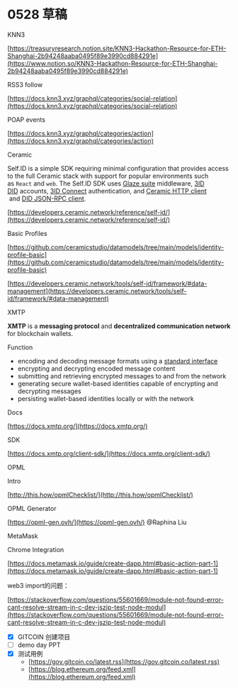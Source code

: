 # 0528 草稿

KNN3

[https://treasuryresearch.notion.site/KNN3-Hackathon-Resource-for-ETH-Shanghai-2b94248aaba0495f89e3990cd884291e](https://www.notion.so/KNN3-Hackathon-Resource-for-ETH-Shanghai-2b94248aaba0495f89e3990cd884291e)

RSS3 follow

[https://docs.knn3.xyz/graphql/categories/social-relation](https://docs.knn3.xyz/graphql/categories/social-relation)

POAP events

[https://docs.knn3.xyz/graphql/categories/action](https://docs.knn3.xyz/graphql/categories/action)

Ceramic

Self.ID is a simple SDK requiring minimal configuration that provides access to the full Ceramic stack with support for popular environments such as `React` and `web`. The Self.ID SDK uses [Glaze suite](https://developers.ceramic.network/reference/javascript/glaze/) middleware, [3ID DID](https://developers.ceramic.network/reference/docs/advanced/standards/accounts/3id-did/) accounts, [3ID Connect](https://developers.ceramic.network/reference/javascript/accounts/3id-did/#3id-connect) authentication, and [Ceramic HTTP client](https://developers.ceramic.network/reference/javascript/core-clients/ceramic-http/)  and [DID JSON-RPC client](https://developers.ceramic.network/reference/javascript/core-clients/did-jsonrpc/).

[https://developers.ceramic.network/reference/self-id/](https://developers.ceramic.network/reference/self-id/)

Basic Profiles

[https://github.com/ceramicstudio/datamodels/tree/main/models/identity-profile-basic](https://github.com/ceramicstudio/datamodels/tree/main/models/identity-profile-basic)

[https://developers.ceramic.network/tools/self-id/framework/#data-management](https://developers.ceramic.network/tools/self-id/framework/#data-management)

XMTP

**XMTP** is a **messaging protocol** and **decentralized communication network** for blockchain wallets.

Function

- encoding and decoding message formats using a [standard interface](https://github.com/xmtp/XIPs/blob/main/XIPs/xip-5-message-content-types.md)
- encrypting and decrypting encoded message content
- submitting and retrieving encrypted messages to and from the network
- generating secure wallet-based identities capable of encrypting and decrypting messages
- persisting wallet-based identities locally or with the network

Docs

[https://docs.xmtp.org/](https://docs.xmtp.org/)

SDK

[https://docs.xmtp.org/client-sdk/](https://docs.xmtp.org/client-sdk/)

OPML 

Intro

[http://this.how/opmlChecklist/](http://this.how/opmlChecklist/)

OPML Generator

[https://opml-gen.ovh/](https://opml-gen.ovh/) @Raphina Liu 

MetaMask

Chrome Integration

[https://docs.metamask.io/guide/create-dapp.html#basic-action-part-1](https://docs.metamask.io/guide/create-dapp.html#basic-action-part-1)


web3 import的问题：

[https://stackoverflow.com/questions/55601669/module-not-found-error-cant-resolve-stream-in-c-dev-jszip-test-node-modul](https://stackoverflow.com/questions/55601669/module-not-found-error-cant-resolve-stream-in-c-dev-jszip-test-node-modul)


- [x]  GITCOIN 创建项目
- [ ]  demo day PPT
- [x]  测试用例
    - [https://gov.gitcoin.co/latest.rss](https://gov.gitcoin.co/latest.rss)
    - [https://blog.ethereum.org/feed.xml](https://blog.ethereum.org/feed.xml)
